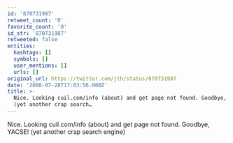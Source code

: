 ```yaml
---
id: '870731987'
retweet_count: '0'
favorite_count: '0'
id_str: '870731987'
retweeted: false
entities:
  hashtags: []
  symbols: []
  user_mentions: []
  urls: []
original_url: https://twitter.com/jth/status/870731987
date: '2008-07-28T17:03:56.000Z'
title: >-
  Nice. Looking cuil.com/info (about) and get page not found. Goodbye, YACSE!
  (yet another crap search…
---
```


Nice. Looking cuil.com/info (about) and get page not found. Goodbye, YACSE! (yet another crap search engine)